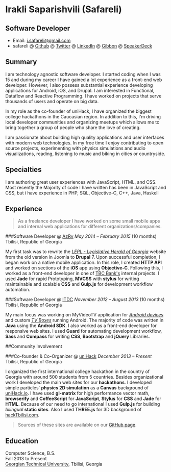 Irakli Saparishvili (Safareli)
=============

Software Developer
-----------------------

- Email: <i.safareli@gmail.com>
- safareli @ [Github](http://github.com/safareli) @ [Twitter](http://twitter.com/safareli) @ [LinkedIn](http://linkedin.com/in/safareli) @ [Gibbon](http://gibbon.co/safareli) @ [SpeakerDeck](http://speakerdeck.com/safareli)

## Summary

I am technology agnostic software developer. I started coding when I was 15 and during my career I have gained a lot experience as a front-end web developer. However, I also possess substantial experience developing applications for Android, iOS, and Drupal. I am interested in Functional, Dataflow and Reactive Programming. I have worked on projects that serve thousands of users and operate on big data.

In my role as the co-founder of uniHack, I have organized the biggest college hackathons in the Caucasian region. In addition to this, I'm driving local developer communities and organizing meetups which allows me to bring together a group of people who share the love of creating.

I am passionate about building high quality applications and user interfaces with modern web technologies. In my free time I enjoy contributing to open source projects, experimenting with physics simulations and audio visualizations, reading, listening to music and biking in cities or countryside.


## Specialties

I am authoring great user experiences with JavaScript, HTML, and CSS. Most recently the Majority of code I have written has been in JavaScript and CSS, but i have experience in PHP, SQL, Objective-C, C++, Java, Haskell

## Experience

> As a freelance developer I have worked on some small mobile apps and internal web applications for different organizations/companies.


###Software Developer @ [AzRy](http://azry.com/)
*May 2014 – February 2015* (10 months) Tbilisi, Republic of Georgia

My first task was to rewrite the [*LEPL - Legislative Herald of Georgia*](https://matsne.gov.ge) website from the old version in Joomla to **Drupal** 7. Upon successful completion, I began work on a native mobile application. In this role, I created **HTTP API** and worked on sections of the **iOS** app using **Objective-C**. Following this, I worked as a front-end developer in one of [TBC Bank's](http://tbcbank.ge) internal projects. I used **Jade** for rapid Prototyping, **MVCSS** with **stylus** for writing maintainable and scalable **CSS** and **Gulp.js** for development workflow automation.


###Software Developer @ [ITDC](http://itdc.ge/)
*November 2012 – August 2013* (10 months) Tbilisi, Republic of Georgia

My main focus was working on MyVideoTV application for [*Android devices*](https://play.google.com/store/apps/details?id=ge.myvideo.hlsstremreader) and custom [*TV Boxes*](http://www.myvideo.ge/tvbox) running Android. The majority of code was written in **Java** using the **Android SDK**. I also worked as a front-end developer for responsive web sites. I used **Guard** for automating development workflow, **Sass** and **Compass** for writing **CSS**, **Bootstrap** and **jQuery** Libraries.


##Community Involvement

###Co-founder & Co-Organizer @ [uniHack](http://unihack.io)
*December 2013 – Present* Tbilisi, Republic of Georgia

I organized the first international college hackathon in the country of Georgia with around 500 students from 5 countries. Besides organizational work I developed the main web sites for our **hackathons**. I developed simple particles' **physics 2D simulation** as a **Canvas** background of [uniHack.io](http://unihack.io). I have used **gl-matrix** for high performance vector math,  **browserify** and **CoffeeScript** for **JavaScript**, **Stylus** for **CSS** and **Jade** for **HTML**. Because of our need to go international I used  **Gulp.js** for building *bilingual* **static sites**. Also I used **THREE.js** for 3D background of [hackTbilisi.com](http://hacktbilisi.com/).
> Sources of these sites are available on our [GitHub page](http://github.com/uniHackge).



## Education

Computer Science, B.S.  
Fall 2013 to Present  
[Georgian Technical University](http://gtu.edu.ge/Eng/), Tbilisi, Georgia
